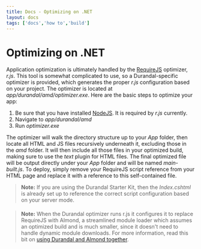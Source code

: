 ```yaml
---
title: Docs - Optimizing on .NET
layout: docs
tags: ['docs','how to','build']
---
```

# Optimizing on .NET
#### 

Application optimization is ultimately handled by the [RequireJS](http://requirejs.org/) optimizer, _r.js_.
This tool is somewhat complicated to use, so a Durandal-specific optimizer is provided, which generates the proper _r.js_ configuration based on your project.
The optimizer is located at _app/durandal/amd/optimizer.exe_. Here are the basic steps to optimize your app:

1. Be sure that you have installed [NodeJS](http://nodejs.org/). It is required by _r.js_ currently.
2. Navigate to _app/durandal/amd_
3. Run _optimizer.exe_

The optimizer will walk the directory structure up to your _App_ folder, then locate all HTML and JS files recursively underneath it, excluding those in the _amd_ folder.
It will then include all those files in your optimized build, making sure to use the _text_ plugin for HTML files.
The final optimized file will be output directly under your _App_ folder and will be named _main-built.js_.
To deploy, simply remove your RequireJS script reference from your HTML page and replace it with a reference to this self-contained file.

> **Note:** If you are using the Durandal Starter Kit, then the _Index.cshtml_ is already set up to reference the correct script configuration based on your server mode.

#### 

> **Note:** When the Durandal optimizer runs r.js it configures it to replace RequireJS with Almond, a streamlined module loader which assumes an optimized build and is much smaller, since it doesn't need to handle dynamic module downloads.
For more information, read this bit on [using Durandal and Almond together](/documentation/Using-Durandal-with-Almond).